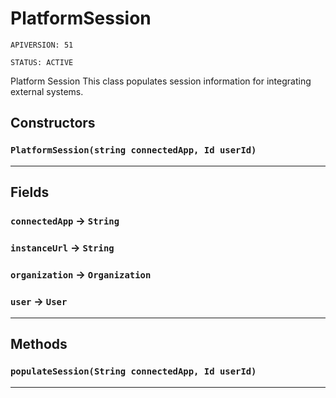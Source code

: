 # PlatformSession

`APIVERSION: 51`

`STATUS: ACTIVE`

Platform Session This class populates session information for integrating external systems.

## Constructors
### `PlatformSession(string connectedApp, Id userId)`
---
## Fields

### `connectedApp` → `String`


### `instanceUrl` → `String`


### `organization` → `Organization`


### `user` → `User`


---
## Methods
### `populateSession(String connectedApp, Id userId)`
---

